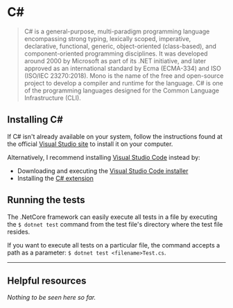 # C#
>C# is a general-purpose, multi-paradigm programming language encompassing strong typing, lexically scoped, imperative, declarative, functional, generic, object-oriented (class-based), and component-oriented programming disciplines. It was developed around 2000 by Microsoft as part of its .NET initiative, and later approved as an international standard by Ecma (ECMA-334) and ISO (ISO/IEC 23270:2018). Mono is the name of the free and open-source project to develop a compiler and runtime for the language. C# is one of the programming languages designed for the Common Language Infrastructure (CLI).

## Installing C#
If C# isn't already available on your system, follow the instructions found at the official [Visual Studio site](https://visualstudio.microsoft.com/vs/community/) to install it on your computer.  

Alternatively, I recommend installing [Visual Studio Code](https://code.visualstudio.com/) instead by:
- Downloading and executing the [Visual Studio Code installer](https://code.visualstudio.com/Download)
- Installing the [C# extension](https://marketplace.visualstudio.com/items?itemName=ms-dotnettools.csharp)

## Running the tests
The .NetCore framework can easily execute all tests in a file by executing the `$ dotnet test` command from the test file's directory where the test file resides.

If you want to execute all tests on a particular file, the command accepts a path as a parameter: `$ dotnet test <filename>Test.cs`.

---

## Helpful resources
*Nothing to be seen here so far.*
